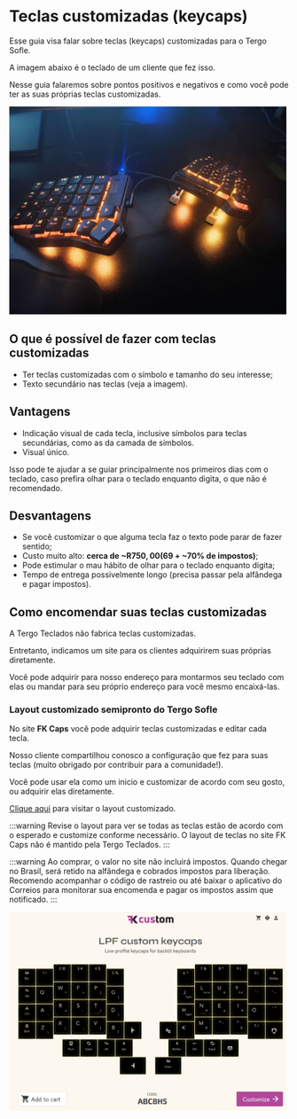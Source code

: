 # Teclas customizadas (keycaps)

Esse guia visa falar sobre teclas (keycaps) customizadas para o Tergo Sofle.

A imagem abaixo é o teclado de um cliente que fez isso.

Nesse guia falaremos sobre pontos positivos e negativos e como você pode ter as suas próprias teclas customizadas.

<img src="/img/keycaps_custom.jpeg" alt="Exemplo" width="500" />

## O que é possível de fazer com teclas customizadas

- Ter teclas customizadas com o símbolo e tamanho do seu interesse;
- Texto secundário nas teclas (veja a imagem).

## Vantagens

- Indicação visual de cada tecla, inclusive símbolos para teclas secundárias, como as da camada de símbolos.
- Visual único.

Isso pode te ajudar a se guiar principalmente nos primeiros dias com o teclado, caso prefira olhar para o teclado enquanto digita, o que não é recomendado.

## Desvantagens

- Se você customizar o que alguma tecla faz o texto pode parar de fazer sentido;
- Custo muito alto: **cerca de ~R$750,00 ($69 + ~70% de impostos)**;
- Pode estimular o mau hábito de olhar para o teclado enquanto digita;
- Tempo de entrega possivelmente longo (precisa passar pela alfândega e pagar impostos).

## Como encomendar suas teclas customizadas

A Tergo Teclados não fabrica teclas customizadas.

Entretanto, indicamos um site para os clientes adquirirem suas próprias diretamente.

Você pode adquirir para nosso endereço para montarmos seu teclado com elas ou mandar para seu próprio endereço para você mesmo encaixá-las.

### Layout customizado semipronto do Tergo Sofle

No site **FK Caps** você pode adquirir teclas customizadas e editar cada tecla.

Nosso cliente compartilhou conosco a configuração que fez para suas teclas (muito obrigado por contribuir para a comunidade!).

Você pode usar ela como um inicio e customizar de acordo com seu gosto, ou adquirir elas diretamente.

[Clique aqui](https://fkcaps.com/custom/ABC8H5) para visitar o layout customizado.

:::warning
Revise o layout para ver se todas as teclas estão de acordo com o esperado e customize conforme necessário.
O layout de teclas no site FK Caps não é mantido pela Tergo Teclados.
:::

:::warning
Ao comprar, o valor no site não incluirá impostos.
Quando chegar no Brasil, será retido na alfândega e cobrados impostos para liberação.
Recomendo acompanhar o código de rastreio ou até baixar o aplicativo do Correios para monitorar sua encomenda e pagar os impostos assim que notificado.
:::

<img src="/img/fkcustom.png" alt="Exemplo" width="500" />
